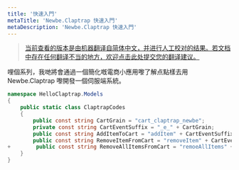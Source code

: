 ```yaml
---
title: '快速入門'
metaTitle: 'Newbe.Claptrap 快速入門'
metaDescription: 'Newbe.Claptrap 快速入門'
---
```


> [当前查看的版本是由机器翻译自简体中文，并进行人工校对的结果。若文档中存在任何翻译不当的地方，欢迎点击此处提交您的翻译建议。](https://crwd.in/newbeclaptrap)

哩個系列，我哋將會通過一個簡化嘅電商小應用嚟了解点點樣去用 Newbe.Claptrap 嚟開發一個伺服端系統。

```cs
namespace HelloClaptrap.Models
{
    public static class ClaptrapCodes
    {
        public const string CartGrain = "cart_claptrap_newbe";
        private const string CartEventSuffix = "_e_" + CartGrain;
        public const string AddItemToCart = "addItem" + CartEventSuffix;
        public const string RemoveItemFromCart = "removeItem" + CartEventSuffix;
+        public const string RemoveAllItemsFromCart = "remoeAllItems" + CartEventSuffix;
    }
}
```
